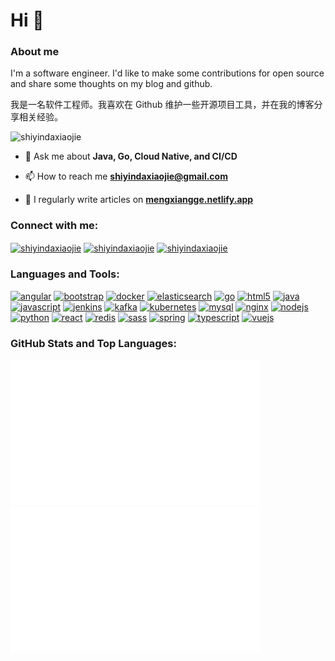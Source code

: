 # Hi 🍨

### About me

I'm a software engineer. I'd like to make some contributions for open source and share some thoughts on my blog and github.

我是一名软件工程师。我喜欢在 Github 维护一些开源项目工具，并在我的博客分享相关经验。

<p align="left"> <img src="https://github-profile-trophy.vercel.app/?username=shiyindaxiaojie&row=1&rank=-C,-?" alt="shiyindaxiaojie" /> </p>

- 💬 Ask me about **Java, Go, Cloud Native, and CI/CD**

- 📫 How to reach me **shiyindaxiaojie@gmail.com**

- 📝 I regularly write articles on **[mengxiangge.netlify.app](https://mengxiangge.netlify.app)**

<h3 align="left">Connect with me:</h3>
<p align="left">
<a href="https://github.com/shiyindaxiaojie" target="blank"><img align="center" src="https://raw.githubusercontent.com/rahuldkjain/github-profile-readme-generator/master/src/images/icons/Social/github.svg" alt="shiyindaxiaojie" height="30" width="40" /></a>
<a href="https://fb.com/shiyindaxiaojie" target="blank"><img align="center" src="https://raw.githubusercontent.com/rahuldkjain/github-profile-readme-generator/master/src/images/icons/Social/facebook.svg" alt="shiyindaxiaojie" height="30" width="40" /></a>
<a href="https://twitter.com/shiyindaxiaojie" target="blank"><img align="center" src="https://raw.githubusercontent.com/rahuldkjain/github-profile-readme-generator/master/src/images/icons/Social/twitter.svg" alt="shiyindaxiaojie" height="30" width="40" /></a>
</p>

<h3 align="left">Languages and Tools:</h3>
<p align="left">
  <a href="https://developer.mozilla.org/en-US/docs/Web/angular" target="_blank" rel="noreferrer"><img src="https://skillicons.dev/icons?i=angular" alt="angular" width="40" height="40"/></a>
  <a href="https://developer.mozilla.org/en-US/docs/Web/bootstrap" target="_blank" rel="noreferrer"><img src="https://skillicons.dev/icons?i=bootstrap" alt="bootstrap" width="40" height="40"/></a>
  <a href="https://developer.mozilla.org/en-US/docs/Web/docker" target="_blank" rel="noreferrer"><img src="https://skillicons.dev/icons?i=docker" alt="docker" width="40" height="40"/></a>
  <a href="https://developer.mozilla.org/en-US/docs/Web/elasticsearch" target="_blank" rel="noreferrer"><img src="https://skillicons.dev/icons?i=elasticsearch" alt="elasticsearch" width="40" height="40"/></a>
  <a href="https://developer.mozilla.org/en-US/docs/Web/go" target="_blank" rel="noreferrer"> <img src="https://skillicons.dev/icons?i=go" alt="go" width="40" height="40"/></a> 
  <a href="https://developer.mozilla.org/en-US/docs/Web/html5" target="_blank" rel="noreferrer"> <img src="https://skillicons.dev/icons?i=html" alt="html5" width="40" height="40"/></a> 
  <a href="https://developer.mozilla.org/en-US/docs/Web/java" target="_blank" rel="noreferrer"> <img src="https://skillicons.dev/icons?i=java" alt="java" width="40" height="40"/></a> 
  <a href="https://developer.mozilla.org/en-US/docs/Web/javascript" target="_blank" rel="noreferrer"> <img src="https://skillicons.dev/icons?i=js" alt="javascript" width="40" height="40"/></a> 
  <a href="https://developer.mozilla.org/en-US/docs/Web/jenkins" target="_blank" rel="noreferrer"> <img src="https://skillicons.dev/icons?i=jenkins" alt="jenkins" width="40" height="40"/></a> 
  <a href="https://developer.mozilla.org/en-US/docs/Web/kafka" target="_blank" rel="noreferrer"> <img src="https://skillicons.dev/icons?i=kafka" alt="kafka" width="40" height="40"/></a> 
  <a href="https://developer.mozilla.org/en-US/docs/Web/kubernetes" target="_blank" rel="noreferrer"> <img src="https://skillicons.dev/icons?i=kubernetes" alt="kubernetes" width="40" height="40"/></a> 
  <a href="https://developer.mozilla.org/en-US/docs/Web/mysql" target="_blank" rel="noreferrer"> <img src="https://skillicons.dev/icons?i=mysql" alt="mysql" width="40" height="40"/></a> 
  <a href="https://developer.mozilla.org/en-US/docs/Web/nginx" target="_blank" rel="noreferrer"> <img src="https://skillicons.dev/icons?i=nginx" alt="nginx" width="40" height="40"/></a> 
  <a href="https://developer.mozilla.org/en-US/docs/Web/nodejs" target="_blank" rel="noreferrer"> <img src="https://skillicons.dev/icons?i=nodejs" alt="nodejs" width="40" height="40"/></a> 
  <a href="https://developer.mozilla.org/en-US/docs/Web/python" target="_blank" rel="noreferrer"> <img src="https://skillicons.dev/icons?i=py" alt="python" width="40" height="40"/></a> 
  <a href="https://developer.mozilla.org/en-US/docs/Web/react" target="_blank" rel="noreferrer"> <img src="https://skillicons.dev/icons?i=react" alt="react" width="40" height="40"/></a> 
  <a href="https://developer.mozilla.org/en-US/docs/Web/redis" target="_blank" rel="noreferrer"> <img src="https://skillicons.dev/icons?i=redis" alt="redis" width="40" height="40"/></a> 
  <a href="https://developer.mozilla.org/en-US/docs/Web/sass" target="_blank" rel="noreferrer"> <img src="https://skillicons.dev/icons?i=sass" alt="sass" width="40" height="40"/></a> 
  <a href="https://developer.mozilla.org/en-US/docs/Web/spring" target="_blank" rel="noreferrer"> <img src="https://skillicons.dev/icons?i=spring" alt="spring" width="40" height="40"/></a> 
  <a href="https://developer.mozilla.org/en-US/docs/Web/typescript" target="_blank" rel="noreferrer"> <img src="https://skillicons.dev/icons?i=ts" alt="typescript" width="40" height="40"/></a> 
  <a href="https://developer.mozilla.org/en-US/docs/Web/vuejs" target="_blank" rel="noreferrer"> <img src="https://skillicons.dev/icons?i=vue" alt="vuejs" width="40" height="40"/></a>
</p>

<h3 align="left">GitHub Stats and Top Languages:</h3>
<p align="left">
<a href="https://github.com/jstrieb/github-stats">
<img src="https://github.com/shiyindaxiaojie/github-stats/blob/master/generated/overview.svg" alt="github-overview.svg" width="400" height="233"/> </a>
<img src="https://github.com/shiyindaxiaojie/github-stats/blob/master/generated/languages.svg" alt="github-languages.svg" width="400" height="233"/> </a>
</a>
</p>
